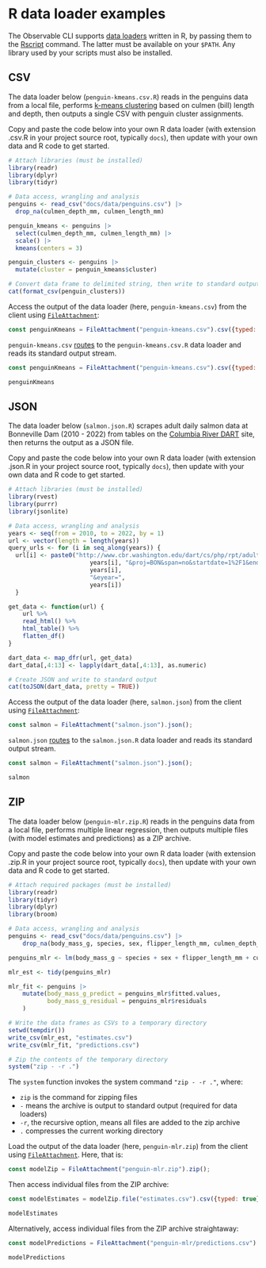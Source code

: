 # R data loader examples

The Observable CLI supports [data loaders](../loaders) written in R, by passing them to the [Rscript](https://www.r-project.org/) command. The latter must be available on your `$PATH`. Any library used by your scripts must also be installed.

## CSV

The data loader below (`penguin-kmeans.csv.R`) reads in the penguins data from a local file, performs [k-means clustering](https://en.wikipedia.org/wiki/K-means_clustering) based on culmen (bill) length and depth, then outputs a single CSV with penguin cluster assignments.

Copy and paste the code below into your own R data loader (with extension .csv.R in your project source root, typically `docs`), then update with your own data and R code to get started.

```r
# Attach libraries (must be installed)
library(readr)
library(dplyr)
library(tidyr)

# Data access, wrangling and analysis
penguins <- read_csv("docs/data/penguins.csv") |> 
  drop_na(culmen_depth_mm, culmen_length_mm)

penguin_kmeans <- penguins |> 
  select(culmen_depth_mm, culmen_length_mm) |> 
  scale() |> 
  kmeans(centers = 3)

penguin_clusters <- penguins |> 
  mutate(cluster = penguin_kmeans$cluster)

# Convert data frame to delimited string, then write to standard output
cat(format_csv(penguin_clusters))
```

Access the output of the data loader (here, `penguin-kmeans.csv`) from the client using [`FileAttachment`](../javascript/files):

```js run=false
const penguinKmeans = FileAttachment("penguin-kmeans.csv").csv({typed: true});
```
`penguin-kmeans.csv` [routes](../loaders#routing) to the `penguin-kmeans.csv.R` data loader and reads its standard output stream.

<!-- For local testing of penguin-kmeans.csv.R only -->

```js echo run
const penguinKmeans = FileAttachment("penguin-kmeans.csv").csv({typed: true});
```

```js echo run
penguinKmeans
```

<!-- End local testing of penguin-kmeans.csv.R -->

## JSON

The data loader below (`salmon.json.R`) scrapes adult daily salmon data at Bonneville Dam (2010 - 2022) from tables on the [Columbia River DART](https://www.cbr.washington.edu/dart) site, then returns the output as a JSON file. 

Copy and paste the code below into your own R data loader (with extension .json.R in your project source root, typically `docs`), then update with your own data and R code to get started.

```r
# Attach libraries (must be installed)
library(rvest)
library(purrr)
library(jsonlite)

# Data access, wrangling and analysis
years <- seq(from = 2010, to = 2022, by = 1)
url <- vector(length = length(years))
query_urls <- for (i in seq_along(years)) {
  url[i] <- paste0("http://www.cbr.washington.edu/dart/cs/php/rpt/adult_daily.php?sc=1&outputFormat=html&year=", 
                       years[i], "&proj=BON&span=no&startdate=1%2F1&enddate=12%2F31&run=&syear=", 
                       years[i], 
                       "&eyear=", 
                       years[i])
  }

get_data <- function(url) {
    url %>% 
    read_html() %>% 
    html_table() %>% 
    flatten_df()
}

dart_data <- map_dfr(url, get_data)
dart_data[,4:13] <- lapply(dart_data[,4:13], as.numeric)

# Create JSON and write to standard output
cat(toJSON(dart_data, pretty = TRUE))
```

Access the output of the data loader (here, `salmon.json`) from the client using [`FileAttachment`](../javascript/files):

```js run=false
const salmon = FileAttachment("salmon.json").json();
```

`salmon.json` [routes](../loaders#routing) to the `salmon.json.R` data loader and reads its standard output stream.

<!-- For local testing of salmon.json.R only -->

```js echo run
const salmon = FileAttachment("salmon.json").json();
```

```js echo run
salmon
```

<!-- End local testing of salmon.json.R -->


## ZIP

The data loader below (`penguin-mlr.zip.R`) reads in the penguins data from a local file, performs multiple linear regression, then outputs multiple files (with model estimates and predictions) as a ZIP archive. 

Copy and paste the code below into your own R data loader (with extension .zip.R in your project source root, typically `docs`), then update with your own data and R code to get started.

```r
# Attach required packages (must be installed)
library(readr)
library(tidyr)
library(dplyr)
library(broom)

# Data access, wrangling and analysis
penguins <- read_csv("docs/data/penguins.csv") |> 
    drop_na(body_mass_g, species, sex, flipper_length_mm, culmen_depth_mm)

penguins_mlr <- lm(body_mass_g ~ species + sex + flipper_length_mm + culmen_depth_mm, data = penguins)

mlr_est <- tidy(penguins_mlr)

mlr_fit <- penguins |> 
    mutate(body_mass_g_predict = penguins_mlr$fitted.values,
           body_mass_g_residual = penguins_mlr$residuals
    )

# Write the data frames as CSVs to a temporary directory
setwd(tempdir())
write_csv(mlr_est, "estimates.csv")
write_csv(mlr_fit, "predictions.csv")

# Zip the contents of the temporary directory
system("zip - -r .")
```

The `system` function invokes the system command `"zip - -r ."`, where:
- `zip` is the command for zipping files
- `-` means the archive is output to standard output (required for data loaders)
- `-r`, the recursive option, means all files are added to the zip archive
- `.` compresses the current working directory

Load the output of the data loader (here, `penguin-mlr.zip`) from the client using [`FileAttachment`](../javascript/files). Here, that is:

```js echo
const modelZip = FileAttachment("penguin-mlr.zip").zip();
```

Then access individual files from the ZIP archive:

```js echo
const modelEstimates = modelZip.file("estimates.csv").csv({typed: true});
```

```js echo
modelEstimates
```

Alternatively, access individual files from the ZIP archive straightaway:

```js echo
const modelPredictions = FileAttachment("penguin-mlr/predictions.csv").csv({typed: true})
```

```js echo
modelPredictions
```